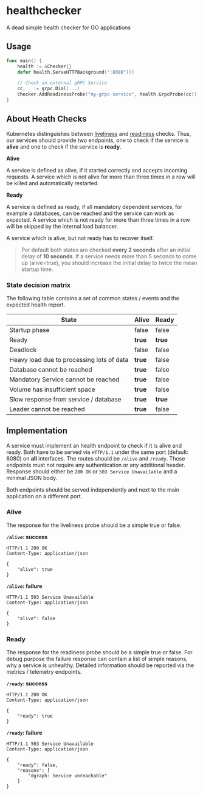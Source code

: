 # healthchecker
A dead simple health checker for GO applications

## Usage
```go
func main() {
    health := &Checker{}
    defer health.ServeHTTPBackground(":8080")()

    // Check an external gRPC Service
    cc, _ := grpc.Dial(...)
    checker.AddReadinessProbe("my-grpc-service", health.GrpcProbe(cc))
}
```

## About Heath Checks

Kubernetes distinguishes between [liveliness](https://kubernetes.io/docs/tasks/configure-pod-container/configure-liveness-readiness-startup-probes/#define-a-liveness-command) and [readiness](https://kubernetes.io/docs/tasks/configure-pod-container/configure-liveness-readiness-startup-probes/#define-readiness-probes) checks. Thus, our services should provide two endpoints, one to check if the service is **alive** and one to check if the service is **ready**. 

**Alive**

A service is defined as alive, if it started correctly and accepts incoming requests. A service which is not alive for more than three times in a row will be killed and automatically restarted. 

**Ready**

A service is defined as ready, if all mandatory dependent services, for example a databases, can be reached and the service can work as expected. A service which is not ready for more than three times in a row will be skipped by the internal load balancer.

A service which is alive, but not ready has to recover itself.

> Per default both states are checked **every 2 seconds** after an initial delay of **10 seconds**. If a service needs more than 5 seconds to come up (alive=true), you should increase the initial delay to twice the mean startup time.

### State decision matrix

The following table contains a set of common states / events and the expected health report.

| State                                     | Alive    | Ready    |
| ----------------------------------------- | -------- | -------- |
| Startup phase                             | false    | false    |
| Ready                                     | **true** | **true** |
| Deadlock                                  | false    | false    |
| Heavy load due to processing lots of data | **true** | false    |
| Database cannot be reached                | **true** | false    |
| Mandatory Service cannot be reached       | **true** | false    |
| Volume has insufficient space             | **true** | false    |
| Slow response from service / database     | **true** | **true** |
| Leader cannot be reached                  | **true** | false    |

## Implementation

A service must implement an health endpoint to check if it is alive and ready. Both have to be served via `HTTP/1.1` under the same port (default: 8080) on **all** interfaces. The routes should be `/alive` and `/ready`. Those endpoints must not require any authentication or any additional header. Response should either be `200 OK` or `503 Service Unavailable` and a minimal JSON body.

Both endpoints should be served independently and next to the main application on a different port.

### Alive

The response for the liveliness probe should be a simple true or false.

**`/alive`: success**

```http
HTTP/1.1 200 OK
Content-Type: application/json

{
	"alive": true
}
```

**`/alive`: failure**

```http
HTTP/1.1 503 Service Unavailable
Content-Type: application/json

{
	"alive": false
}
```

### Ready

The response for the readiness probe should be a simple true or false. For debug purpose the failure response can contain a list of simple reasons, why a service is unhealthy. Detailed information should be reported via the metrics / telemetry endpoints.

**`/ready`: success**

```http
HTTP/1.1 200 OK
Content-Type: application/json

{
	"ready": true
}
```

**`/ready`: failure**

```http
HTTP/1.1 503 Service Unavailable
Content-Type: application/json

{
	"ready": false,
	"reasons": [
		"dgraph: Service unreachable"
	]
}
```

